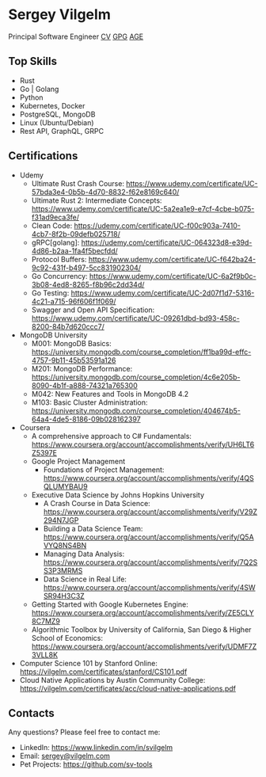 # Sergey Vilgelm

Principal Software Engineer
[CV](https://vilgelm.com/SergeyVilgelmCV.pdf)
[GPG](https://keys.openpgp.org/search?q=sergey%40vilgelm.com "C08A28D0D765525FE8B681B408D0E2FF778887E6")
[AGE](https://raw.githubusercontent.com/SVilgelm/SVilgelm/main/age.txt "age1lt4xe6szytnwnhqv7q8khesrcuvp2kkm2xkhy59950h4w0z3guhspa3anc")

## Top Skills

* Rust
* Go | Golang
* Python
* Kubernetes, Docker
* PostgreSQL, MongoDB
* Linux (Ubuntu/Debian)
* Rest API, GraphQL, GRPC

## Certifications

* Udemy
    * Ultimate Rust Crash Course: https://www.udemy.com/certificate/UC-57bda3e4-0b5b-4d70-8832-f62e8169c640/
    * Ultimate Rust 2: Intermediate Concepts: https://www.udemy.com/certificate/UC-5a2ea1e9-e7cf-4cbe-b075-f31ad9eca3fe/
    * Clean Code: https://udemy.com/certificate/UC-f00c903a-7410-4cb7-8f2b-09defb025718/
    * gRPC[golang]: https://udemy.com/certificate/UC-064323d8-e39d-4d86-b2aa-1fa4f5becfdd/
    * Protocol Buffers: https://www.udemy.com/certificate/UC-f642ba24-9c92-431f-b497-5cc831902304/
    * Go Concurrency: https://www.udemy.com/certificate/UC-6a2f9b0c-3b08-4ed8-8265-f8b96c2dd34d/
    * Go Testing: https://www.udemy.com/certificate/UC-2d07f1d7-5316-4c21-a715-96f606f1f069/
    * Swagger and Open API Specification: https://www.udemy.com/certificate/UC-09261dbd-bd93-458c-8200-84b7d620ccc7/
* MongoDB University
    * M001: MongoDB Basics: https://university.mongodb.com/course_completion/ff1ba99d-effc-4757-9b11-45b53591a126
    * M201: MongoDB Performance: https://university.mongodb.com/course_completion/4c6e205b-8090-4b1f-a888-74321a765300
    * M042: New Features and Tools in MongoDB 4.2
    * M103: Basic Cluster
      Administration: https://university.mongodb.com/course_completion/404674b5-64a4-4de5-8186-09b028162397
* Coursera
    * A comprehensive approach to C# Fundamentals: https://www.coursera.org/account/accomplishments/verify/UH6LT6Z5397E
    * Google Project Management
        * Foundations of Project Management: https://www.coursera.org/account/accomplishments/verify/4QSQLUMYBAU9
    * Executive Data Science by Johns Hopkins University
        * A Crash Course in Data Science: https://www.coursera.org/account/accomplishments/verify/V29Z294N7JGP
        * Building a Data Science Team: https://www.coursera.org/account/accomplishments/verify/Q5AVYQ8NS4BN
        * Managing Data Analysis: https://www.coursera.org/account/accomplishments/verify/7Q2SS3P3MRMS
        * Data Science in Real Life: https://www.coursera.org/account/accomplishments/verify/4SWSR94H3C3Z
    * Getting Started with Google Kubernetes
      Engine: https://www.coursera.org/account/accomplishments/verify/ZE5CLY8C7MZ9
    * Algorithmic Toolbox by University of California, San Diego & Higher School of
      Economics: https://www.coursera.org/account/accomplishments/verify/UDMF7Z3VLL8K
* Computer Science 101 by Stanford Online: https://vilgelm.com/certificates/stanford/CS101.pdf
* Cloud Native Applications by Austin Community
  College: https://vilgelm.com/certificates/acc/cloud-native-applications.pdf

## Contacts

Any questions? Please feel free to contact me:

* LinkedIn: https://www.linkedin.com/in/svilgelm
* Email: sergey@vilgelm.com
* Pet Projects: https://github.com/sv-tools
